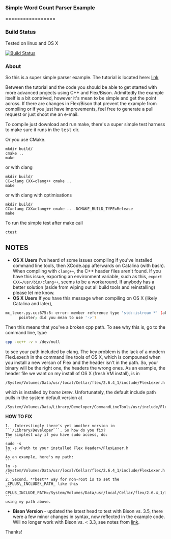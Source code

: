 ### Simple Word Count Parser Example
=================

### Build Status
Tested on linux and OS X

[![Build Status](https://travis-ci.org/jonathan-beard/simple_wc_example.svg?branch=master)](https://travis-ci.org/jonathan-beard/simple_wc_example)

### About

So this is a super simple parser example. The tutorial is located here:
<a href="http://www.jonathanbeard.io/tutorials/FlexBisonC++.html" target="_blank">link</a>

Between the tutorial and the code you should be able to get started with more
advanced projects using C++ and Flex/Bison. Admittedly the example itself is a
bit contrived, however it's mean to be simple and get the point across. If
there are changes in Flex/Bison that prevent the example from compiling or if
you just have improvements, feel free to generate a pull request or just shoot
me an e-mail.

To compile just download and run make, there's a super simple test harness to
make sure it runs in the <tt>test</tt> dir.

Or you use CMake.

    mkdir build/
    cmake ..
    make

or with clang

    mkdir build/
    CC=clang CXX=clang++ cmake ..
    make

or with clang with optimisations

    mkdir build/
    CC=clang CXX=clang++ cmake .. -DCMAKE_BUILD_TYPE=Release
    make

To run the simple test after make call

    ctest

## NOTES
* **OS X Users** I've heard of some issues compiling if you've installed 
command line tools, then XCode.app afterwards on Catalina (with bash). When compiling with 
```clang++```, the C++ header files aren't found. If you have this issue, exporting an environment
variable, such as this, 
```export CXX=/usr/bin/clang++```, seems to be a workaround. If anybody has a better
solution (aside from wiping out all build tools and reinstalling) please let
me know. 
* **OS X Users** If you have this message when compiling on OS X (likely Catalina and later),
```bash
mc_lexer.yy.cc:675:8: error: member reference type 'std::istream *' (aka 'basic_istream<char> *') is a
      pointer; did you mean to use '->'?
```
Then this means that you've a broken cpp path. To see why this is, go to the command line, type
```bash
cpp -xc++ -v < /dev/null
```
to see your path included by clang. The key problem is the lack of a modern FlexLexer.h in the 
command line tools of OS X, which is compouned when you install a new verson of Flex and the 
header isn't in the path. So, your binary will be the right one, the headers the wrong ones. 
As an example, the header file we want on my install of OS X (fresh VM install), is in 
```
/System/Volumes/Data/usr/local/Cellar/flex/2.6.4_1/include/FlexLexer.h
```
which is installed by _home brew_. Unfortunately, the default include path pulls in the system
default version at 
```
/System/Volumes/Data/Library/Developer/CommandLineTools/usr/include/FlexLexer.h
```
**HOW TO FIX**

    1.  Interestingly there's yet another version in ```/Library/Developer```. So how do you fix? 
    The simplest way if you have sudo access, do:
    ```
    sudo -s 
    ln -s <Path to your installed Flex Header>/FlexLexer.h
    ```
    As an example, here's my path:  
    ```
    ln -s /System/Volumes/Data/usr/local/Cellar/flex/2.6.4_1/include/FlexLexer.h
    ```
    2. Second, **best** way for non-root is to set the _CPLUS\_INCLUDE\_PATH_ like this
    ```
    CPLUS_INCLUDE_PATH=/System/Volumes/Data/usr/local/Cellar/flex/2.6.4_1/include/:$CPLUS_INCLUDE_PATH
    ```
    using my path above. 

* **Bison Version** - updated the latest head to test with Bison vs. 3.5, there were a few minor 
changes in syntax, now reflected in the example code. Will no longer work with Bison vs. < 3.3, 
see notes from [link](https://lwn.net/Articles/777594/).


Thanks!
